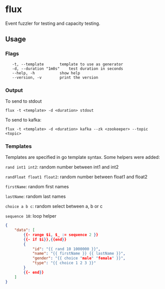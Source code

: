 # flux

Event fuzzler for testing and capacity testing.

## Usage

### Flags

```
   -t, --template 		template to use as generator
   -d, --duration "1m0s"	test duration in seconds
   --help, -h			show help
   --version, -v		print the version
```

### Output

To send to stdout

```flux -t <template> -d <duration> stdout```

To send to kafka:

```flux -t <template> -d <duration> kafka --zk <zookeeper> --topic <topic>```

### Templates

Templates are specified in go template syntax. Some helpers were added:

`rand int1 int2`: random number between int1 and int2

`randFloat float1 float2`: random number between float1 and float2

`firstName`: random first names

`lastName`: random last names

`choice a b c`: random select between a, b or c

`sequence 10`: loop helper

```json
{
    "data": [
        {{- range $i, $_ := sequence 2 }}
        {{- if $i}},{{end}}
        {
            "id": "{{ rand 10 1000000 }}",
            "name": "{{ firstName }} {{ lastName }}",
            "gender": "{{ choice "male" "female" }}",
            "type": "{{ choice 1 2 3 }}"
        }
        {{- end}}
    ]
}
```

